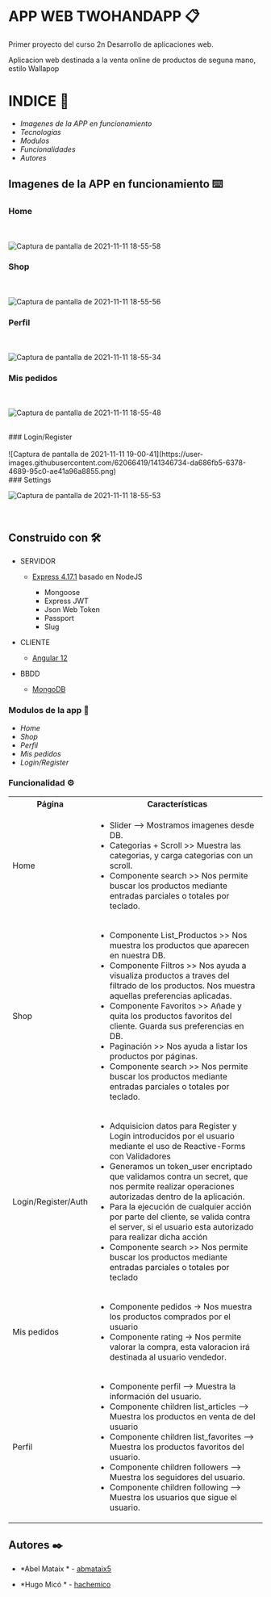 




# APP WEB TWOHANDAPP 📋


Primer proyecto del curso 2n Desarrollo de aplicaciones web.

Aplicacion web destinada a la venta online de productos de seguna mano, estilo Wallapop


# INDICE 📌


*  *Imagenes de la APP en funcionamiento* 
*  *Tecnologias* 
*  *Modulos* 
*  *Funcionalidades*
*  *Autores*


## Imagenes de la APP en funcionamiento ⌨️

### Home
<br><br>
![Captura de pantalla de 2021-11-11 18-55-58](https://user-images.githubusercontent.com/62066419/141346430-75fa0034-4a5c-4bd1-8afc-c960c6b50e54.png)
<br>
### Shop
<br><br>
![Captura de pantalla de 2021-11-11 18-55-56](https://user-images.githubusercontent.com/62066419/141346592-c608c13a-c8fc-4dd3-bf8d-2e6a6a400aa2.png)
<br>

### Perfil
<br><br>
![Captura de pantalla de 2021-11-11 18-55-34](https://user-images.githubusercontent.com/62066419/141346614-617b34c8-6fed-4e8c-973e-e8a108f9a13a.png)
<br>

### Mis pedidos
<br><br>
![Captura de pantalla de 2021-11-11 18-55-48](https://user-images.githubusercontent.com/62066419/141346626-177541cd-cace-4a1e-9963-5903ce15d6ed.png)

<br>
### Login/Register
<br><br>
![Captura de pantalla de 2021-11-11 19-00-41](https://user-images.githubusercontent.com/62066419/141346734-da686fb5-6378-4689-95c0-ae41a96a8855.png)

<br>
### Settings

![Captura de pantalla de 2021-11-11 18-55-53](https://user-images.githubusercontent.com/62066419/141346741-db4d09e5-c7ac-42fc-88d2-79ad9afbf84a.png)


<br>



## Construido con 🛠️


 * SERVIDOR

     * [Express 4.17.1](https://expressjs.com/es/) basado en NodeJS

        * Mongoose 
        * Express JWT
        * Json Web Token
        * Passport
        * Slug

 
* CLIENTE

    * [Angular 12](https://angular.io/)


* BBDD

    * [MongoDB](https://www.mongodb.com/)



  




### Modulos de la app 🔩

* *Home* 
* *Shop* 
* *Perfil* 
* *Mis pedidos*
* *Login/Register*


### Funcionalidad ⚙️

<table>
    <tr>
        <th>Página</th>
        <th>Características</th>
    </tr>
    <tr>
        <td>Home</td>
        <td>
            <ul>
                <li>Slider -->  Mostramos imagenes desde DB.</li>
                <li>Categorias + Scroll >> Muestra las categorias, y carga categorias con un scroll.</li>
                 <li>Componente search >> Nos permite buscar los productos mediante entradas parciales o totales por teclado.</li>
            </ul>
        </td>
    </tr>
    <tr>
        <td>Shop</td>
        <td>
            <ul>
                <li>Componente List_Productos >> Nos muestra los productos que aparecen en nuestra DB.</li>
                <li>Componente Filtros >> Nos ayuda a visualiza productos a traves del filtrado de los productos. Nos muestra aquellas preferencias aplicadas.</li>
                <li>Componente Favoritos >> Añade y quita los productos favoritos del cliente. Guarda sus preferencias en DB.</li>
                <li>Paginación >> Nos ayuda a listar los productos por páginas.</li>
                <li>Componente search >> Nos permite buscar los productos mediante entradas parciales o totales por teclado.</li>
            </ul>
        </td>
    </tr> 
      <tr>
        <td>Login/Register/Auth</td>
        <td>
            <ul>
                <li>Adquisicion datos para Register y Login introducidos por el usuario mediante el uso de Reactive-Forms con Validadores</li>
                <li>Generamos un token_user encriptado que validamos contra un secret, que nos permite realizar operaciones autorizadas dentro de la aplicación.</li>
                <li>Para la ejecución de cualquier acción por parte del cliente, se valida contra el server, si el usuario esta autorizado para realizar dicha acción</li>
                <li>Componente search >> Nos permite buscar los productos mediante entradas parciales o totales por teclado</li>
            </ul>
        </td>
    </tr> 
        <tr>
        <td>Mis pedidos</td>
        <td>
            <ul>
                <li>Componente pedidos -> Nos muestra los productos comprados por el usuario</li>
                <li>Componente rating -> Nos permite valorar la compra, esta valoracion irá destinada al usuario vendedor.</li>
            </ul>
        </td>
    </tr> 
       <tr>
        <td>Perfil</td>
        <td>
            <ul>
                <li>Componente perfil -->  Muestra la información del usuario.</li>
                <li>Componente children list_articles --> Muestra los productos en venta de del usuario</li>
                <li>Componente children list_favorites --> Muestra los productos favoritos del usuario.</li>
                <li>Componente children followers --> Muestra los seguidores del usuario.</li>
                  <li>Componente children following --> Muestra los usuarios que sigue el usuario.</li>
            </ul>
        </td>
    </tr>
</table>



## Autores ✒️



* *Abel Mataix * - [abmataix5](https://github.com/abmataix5/)

* *Hugo Micó  * - [hachemico](https://github.com/hachemico/)
